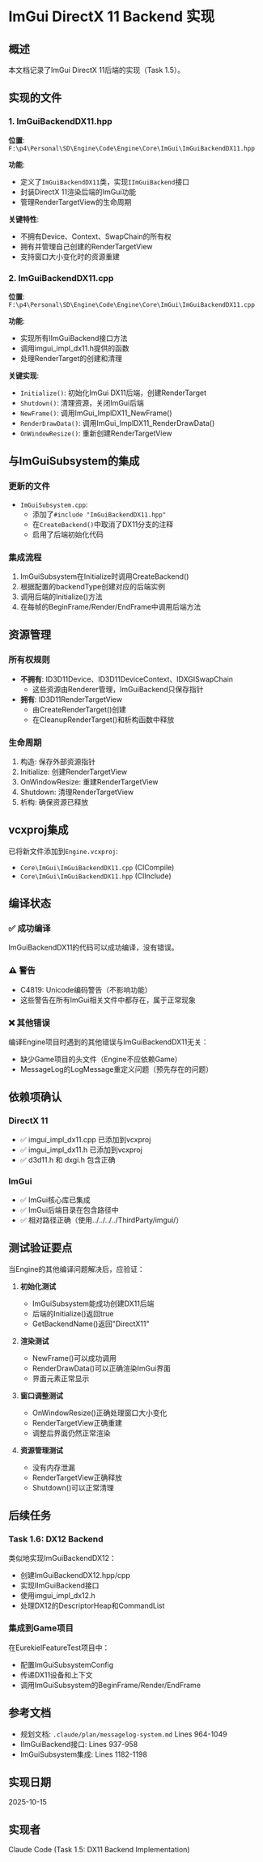 # ImGui DirectX 11 Backend 实现

## 概述

本文档记录了ImGui DirectX 11后端的实现（Task 1.5）。

## 实现的文件

### 1. ImGuiBackendDX11.hpp
**位置**: `F:\p4\Personal\SD\Engine\Code\Engine\Core\ImGui\ImGuiBackendDX11.hpp`

**功能**:
- 定义了`ImGuiBackendDX11`类，实现`IImGuiBackend`接口
- 封装DirectX 11渲染后端的ImGui功能
- 管理RenderTargetView的生命周期

**关键特性**:
- 不拥有Device、Context、SwapChain的所有权
- 拥有并管理自己创建的RenderTargetView
- 支持窗口大小变化时的资源重建

### 2. ImGuiBackendDX11.cpp
**位置**: `F:\p4\Personal\SD\Engine\Code\Engine\Core\ImGui\ImGuiBackendDX11.cpp`

**功能**:
- 实现所有IImGuiBackend接口方法
- 调用imgui_impl_dx11.h提供的函数
- 处理RenderTarget的创建和清理

**关键实现**:
- `Initialize()`: 初始化ImGui DX11后端，创建RenderTarget
- `Shutdown()`: 清理资源，关闭ImGui后端
- `NewFrame()`: 调用ImGui_ImplDX11_NewFrame()
- `RenderDrawData()`: 调用ImGui_ImplDX11_RenderDrawData()
- `OnWindowResize()`: 重新创建RenderTargetView

## 与ImGuiSubsystem的集成

### 更新的文件
- `ImGuiSubsystem.cpp`:
  - 添加了`#include "ImGuiBackendDX11.hpp"`
  - 在`CreateBackend()`中取消了DX11分支的注释
  - 启用了后端初始化代码

### 集成流程
1. ImGuiSubsystem在Initialize时调用CreateBackend()
2. 根据配置的backendType创建对应的后端实例
3. 调用后端的Initialize()方法
4. 在每帧的BeginFrame/Render/EndFrame中调用后端方法

## 资源管理

### 所有权规则
- **不拥有**: ID3D11Device、ID3D11DeviceContext、IDXGISwapChain
  - 这些资源由Renderer管理，ImGuiBackend只保存指针
- **拥有**: ID3D11RenderTargetView
  - 由CreateRenderTarget()创建
  - 在CleanupRenderTarget()和析构函数中释放

### 生命周期
1. 构造: 保存外部资源指针
2. Initialize: 创建RenderTargetView
3. OnWindowResize: 重建RenderTargetView
4. Shutdown: 清理RenderTargetView
5. 析构: 确保资源已释放

## vcxproj集成

已将新文件添加到`Engine.vcxproj`:
- `Core\ImGui\ImGuiBackendDX11.cpp` (ClCompile)
- `Core\ImGui\ImGuiBackendDX11.hpp` (ClInclude)

## 编译状态

### ✅ 成功编译
ImGuiBackendDX11的代码可以成功编译，没有错误。

### ⚠️ 警告
- C4819: Unicode编码警告（不影响功能）
- 这些警告在所有ImGui相关文件中都存在，属于正常现象

### ❌ 其他错误
编译Engine项目时遇到的其他错误与ImGuiBackendDX11无关：
- 缺少Game项目的头文件（Engine不应依赖Game）
- MessageLog的LogMessage重定义问题（预先存在的问题）

## 依赖项确认

### DirectX 11
- ✅ imgui_impl_dx11.cpp 已添加到vcxproj
- ✅ imgui_impl_dx11.h 已添加到vcxproj
- ✅ d3d11.h 和 dxgi.h 包含正确

### ImGui
- ✅ ImGui核心库已集成
- ✅ ImGui后端目录在包含路径中
- ✅ 相对路径正确（使用../../../../ThirdParty/imgui/）

## 测试验证要点

当Engine的其他编译问题解决后，应验证：

1. **初始化测试**
   - ImGuiSubsystem能成功创建DX11后端
   - 后端的Initialize()返回true
   - GetBackendName()返回"DirectX11"

2. **渲染测试**
   - NewFrame()可以成功调用
   - RenderDrawData()可以正确渲染ImGui界面
   - 界面元素正常显示

3. **窗口调整测试**
   - OnWindowResize()正确处理窗口大小变化
   - RenderTargetView正确重建
   - 调整后界面仍然正常渲染

4. **资源管理测试**
   - 没有内存泄漏
   - RenderTargetView正确释放
   - Shutdown()可以正常清理

## 后续任务

### Task 1.6: DX12 Backend
类似地实现ImGuiBackendDX12：
- 创建ImGuiBackendDX12.hpp/cpp
- 实现IImGuiBackend接口
- 使用imgui_impl_dx12.h
- 处理DX12的DescriptorHeap和CommandList

### 集成到Game项目
在EurekielFeatureTest项目中：
- 配置ImGuiSubsystemConfig
- 传递DX11设备和上下文
- 调用ImGuiSubsystem的BeginFrame/Render/EndFrame

## 参考文档

- 规划文档: `.claude/plan/messagelog-system.md` Lines 964-1049
- IImGuiBackend接口: Lines 937-958
- ImGuiSubsystem集成: Lines 1182-1198

## 实现日期

2025-10-15

## 实现者

Claude Code (Task 1.5: DX11 Backend Implementation)
